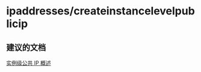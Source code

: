 <properties
    pageTitle="ipaddresses/createinstancelevelpublicip"
    description="ipaddresses/createinstancelevelpublicip"
    service="microsoft.network"
    resource="virtualnetworks"
    authors="viorican"
    displayOrder=""
    selfHelpType="generic"
    supportTopicIds="32547238"
    resourceTags=""
    productPesIds="15526"
    cloudEnvironments="public"
/>


# ipaddresses/createinstancelevelpublicip

## **建议的文档**
[实例级公共 IP 概述](https://azure.microsoft.com/documentation/articles/virtual-networks-instance-level-public-ip/)


<!--HONumber=Aug16_HO3-->


